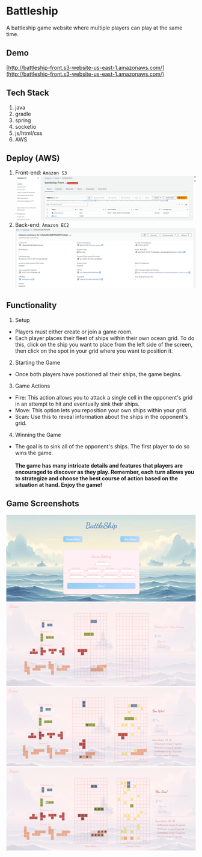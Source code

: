 # Battleship
A battleship game website where multiple players can play at the same time.

## Demo
[http://battleship-front.s3-website-us-east-1.amazonaws.com/](http://battleship-front.s3-website-us-east-1.amazonaws.com/)

## Tech Stack
1. java
2. gradle
3. spring
4. socketio
5. js/html/css
6. AWS

## Deploy (AWS)
1. Front-end: ```Amazon S3```
![](imgs/front.png)
2. Back-end: ```Amazon EC2```
![](imgs/back.png)

## Functionality
1. Setup
- Players must either create or join a game room.
- Each player places their fleet of ships within their own ocean grid. To do this, click on the ship you want to place from the left side of the screen, then click on the spot in your grid where you want to position it.
2. Starting the Game
- Once both players have positioned all their ships, the game begins.
3. Game Actions
- Fire: This action allows you to attack a single cell in the opponent's grid in an attempt to hit and eventually sink their ships.
- Move: This option lets you reposition your own ships within your grid.
- Scan: Use this to reveal information about the ships in the opponent's grid.
4. Winning the Game
- The goal is to sink all of the opponent's ships. The first player to do so wins the game.\
\
**The game has many intricate details and features that players are encouraged to discover as they play. Remember, each turn allows you to strategize and choose the best course of action based on the situation at hand. Enjoy the game!**

## Game Screenshots
![](imgs/create_room.png)
![](imgs/waiting.png)
![](imgs/win.png)
![](imgs/loss.png)
